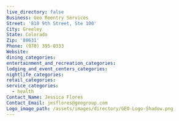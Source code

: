 ```yaml
---
live_directory: false
Business: Geo Reentry Services
Street: '810 9th Street, Ste 100'
City: Greeley
State: Colorado
Zip: '80631'
Phone: (970) 395-0333
Website:
dining_categories:
entertainment_and_recreation_categories:
lodging_and_event_centers_categories:
nightlife_categories:
retail_categories:
service_categories:
  - health
Contact_Name: Jessica Flores
Contact_Email: jesflores@geogroup.com
Logo_image_path: /assets/images/directory/GEO-Logo-Shadow.png
---
```


